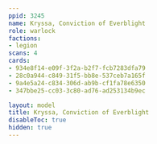```yaml
---
ppid: 3245
name: Kryssa, Conviction of Everblight
role: warlock
factions:
- legion
scans: 4
cards:
- 934e8f14-e09f-3f2a-b2f7-fcb7283dfa79
- 28c0a944-c849-31f5-bb8e-537ceb7a165f
- 9a4e5a24-c834-306d-ab9b-cf1fa78e6350
- 347bbe25-cc03-3c80-ad76-ad253134b9ec

layout: model
title: Kryssa, Conviction of Everblight
disableToc: true
hidden: true
---
```

